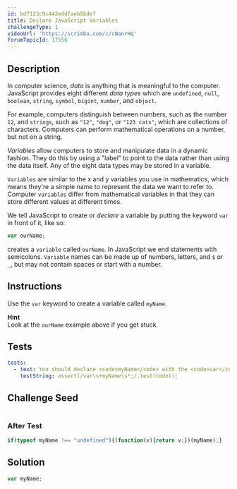 ```yaml
---
id: bd7123c9c443eddfaeb5bdef
title: Declare JavaScript Variables
challengeType: 1
videoUrl: 'https://scrimba.com/c/cNanrHq'
forumTopicId: 17556
---
```


## Description

<section id='description'>

In computer science, <dfn>data</dfn> is anything that is meaningful to the computer. JavaScript provides eight different <dfn>data types</dfn> which are `undefined`, `null`, `boolean`, `string`, `symbol`, `bigint`, `number`, and `object`.

For example, computers distinguish between numbers, such as the number `12`, and `strings`, such as `"12"`, `"dog"`, or `"123 cats"`, which are collections of characters. Computers can perform mathematical operations on a number, but not on a string.

<dfn>Variables</dfn> allow computers to store and manipulate data in a dynamic fashion. They do this by using a "label" to point to the data rather than using the data itself. Any of the eight data types may be stored in a variable.

`Variables` are similar to the x and y variables you use in mathematics, which means they're a simple name to represent the data we want to refer to. Computer `variables` differ from mathematical variables in that they can store different values at different times.

We tell JavaScript to create or <dfn>declare</dfn> a variable by putting the keyword `var` in front of it, like so:

```js
var ourName;
```

creates a `variable` called `ourName`. In JavaScript we end statements with semicolons. `Variable` names can be made up of numbers, letters, and `$` or `_`, but may not contain spaces or start with a number.

</section>

## Instructions

<section id='instructions'>

Use the `var` keyword to create a variable called `myName`.

**Hint**  
Look at the `ourName` example above if you get stuck.

</section>

## Tests

<section id='tests'>

```yml
tests:
  - text: You should declare <code>myName</code> with the <code>var</code> keyword, ending with a semicolon
    testString: assert(/var\s+myName\s*;/.test(code));

```

</section>

## Challenge Seed

<section id='challengeSeed'>

<div id='js-seed'>

```js


```

</div>

### After Test

<div id='js-teardown'>

```js
if(typeof myName !== "undefined"){(function(v){return v;})(myName);}
```

</div>

</section>

## Solution

<section id='solution'>

```js
var myName;
```

</section>
